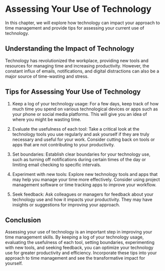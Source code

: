 # Assessing Your Use of Technology

In this chapter, we will explore how technology can impact your approach to time management and provide tips for assessing your current use of technology.

Understanding the Impact of Technology
--------------------------------------

Technology has revolutionized the workplace, providing new tools and resources for managing time and increasing productivity. However, the constant influx of emails, notifications, and digital distractions can also be a major source of time-wasting and stress.

Tips for Assessing Your Use of Technology
-----------------------------------------

1. Keep a log of your technology usage: For a few days, keep track of how much time you spend on various technological devices or apps such as your phone or social media platforms. This will give you an idea of where you might be wasting time.

2. Evaluate the usefulness of each tool: Take a critical look at the technology tools you use regularly and ask yourself if they are truly necessary and useful for your work. Consider cutting back on tools or apps that are not contributing to your productivity.

3. Set boundaries: Establish clear boundaries for your technology use, such as turning off notifications during certain times of the day or limiting email checking to specific intervals.

4. Experiment with new tools: Explore new technology tools and apps that may help you manage your time more effectively. Consider using project management software or time tracking apps to improve your workflow.

5. Seek feedback: Ask colleagues or managers for feedback about your technology use and how it impacts your productivity. They may have insights or suggestions for improving your approach.

Conclusion
----------

Assessing your use of technology is an important step in improving your time management skills. By keeping a log of your technology usage, evaluating the usefulness of each tool, setting boundaries, experimenting with new tools, and seeking feedback, you can optimize your technology use for greater productivity and efficiency. Incorporate these tips into your approach to time management and see the transformative impact for yourself.
